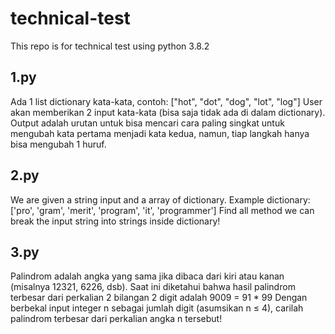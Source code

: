 # technical-test
This repo is for technical test using python 3.8.2

## 1.py

Ada 1 list dictionary kata-kata, contoh: ["hot", "dot", "dog", "lot", "log"] User akan memberikan 2
input kata-kata (bisa saja tidak ada di dalam dictionary). Output adalah urutan untuk bisa mencari
cara paling singkat untuk mengubah kata pertama menjadi kata kedua, namun, tiap langkah
hanya bisa mengubah 1 huruf.

## 2.py

We are given a string input and a array of dictionary. Example dictionary: ['pro', 'gram', 'merit',
'program', 'it', 'programmer'] Find all method we can break the input string into strings inside
dictionary!

## 3.py

 Palindrom adalah angka yang sama jika dibaca dari kiri atau kanan (misalnya 12321, 6226, dsb).
Saat ini diketahui bahwa hasil palindrom terbesar dari perkalian 2 bilangan 2 digit adalah 9009 =
91 * 99 Dengan berbekal input integer n sebagai jumlah digit (asumsikan n ≤ 4), carilah palindrom
terbesar dari perkalian angka n tersebut!
